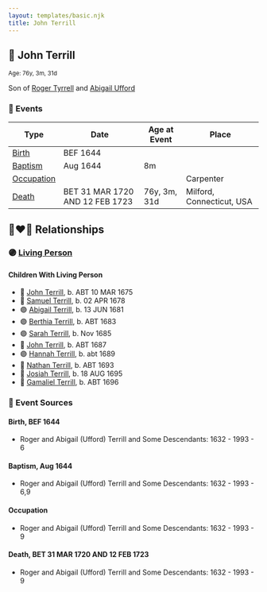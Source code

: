 ```yaml
---
layout: templates/basic.njk
title: John Terrill
---
```

## 🔵 John Terrill
<small>Age: 76y, 3m, 31d</small>

Son of [Roger Tyrrell](/people/2/2108514) and [Abigail Ufford](/people/9/99473444)

### 📆 Events

Type | Date | Age at Event | Place
------ | ------ | ------ | ------
[Birth](#event-event-2) | BEF 1644 |  |
[Baptism](#event-event-0) | Aug 1644 | 8m |
[Occupation](#event-event-1) |  |  | Carpenter
[Death](#event-event-5) | BET 31 MAR 1720 AND 12 FEB 1723 | 76y, 3m, 31d | Milford, Connecticut, USA

## 👩‍❤️‍👨 Relationships

### 🟣 [Living Person](/people/4/48582652)

#### Children With Living Person
* 🔵 [John Terrill](/people/7/7349384), b. ABT 10 MAR 1675
* 🔵 [Samuel Terrill](/people/7/74196422), b. 02 APR 1678
* 🟣 [Abigail Terrill](/people/9/95305216), b. 13 JUN 1681
* 🟣 [Berthia Terrill](/people/7/78343120), b. ABT 1683
* 🟣 [Sarah Terrill](/people/2/2405910), b. Nov 1685
* 🔵 [John Terrill](/people/1/13695735), b. ABT 1687
* 🟣 [Hannah Terrill](/people/7/73926783), b. abt 1689
* 🔵 [Nathan Terrill](/people/9/9608654), b. ABT 1693
* 🔵 [Josiah Terrill](/people/8/80183041), b. 18 AUG 1695
* 🔵 [Gamaliel Terrill](/people/8/82123968), b. ABT 1696
### 📰 Event Sources

#### <a id="event-event-2"></a> Birth, BEF 1644
* Roger and Abigail (Ufford) Terrill and Some Descendants: 1632 - 1993  - 6

#### <a id="event-event-0"></a> Baptism, Aug 1644
* Roger and Abigail (Ufford) Terrill and Some Descendants: 1632 - 1993  - 6,9

#### <a id="event-event-1"></a> Occupation
* Roger and Abigail (Ufford) Terrill and Some Descendants: 1632 - 1993  - 9

#### <a id="event-event-5"></a> Death, BET 31 MAR 1720 AND 12 FEB 1723
* Roger and Abigail (Ufford) Terrill and Some Descendants: 1632 - 1993  - 9